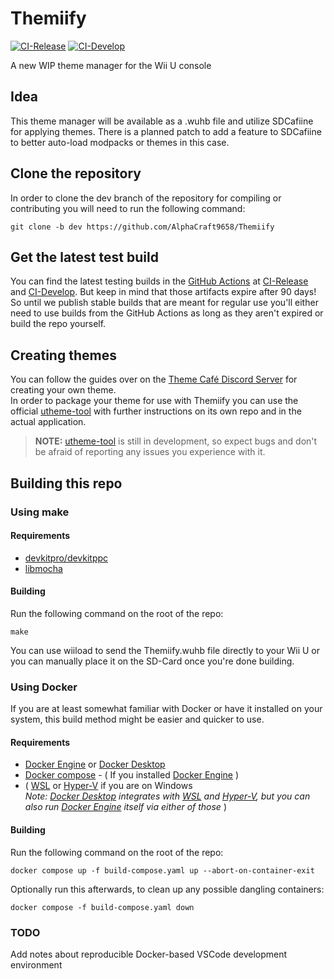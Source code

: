 # Themiify
[![CI-Release](https://github.com/Themiify-hb/Themiify/actions/workflows/build-release.yml/badge.svg)](https://github.com/Themiify-hb/Themiify/actions/workflows/build-release.yml)  [![CI-Develop](https://github.com/Themiify-hb/Themiify/actions/workflows/build-dev.yml/badge.svg?branch=dev)](https://github.com/Themiify-hb/Themiify/actions/workflows/build-dev.yml)

A new WIP theme manager for the Wii U console

## Idea
This theme manager will be available as a .wuhb file and utilize SDCafiine for applying themes. There is a planned patch to add a feature to SDCafiine to better auto-load modpacks or themes in this case.

## Clone the repository
In order to clone the dev branch of the repository for compiling or contributing you will need to run the following command:
```
git clone -b dev https://github.com/AlphaCraft9658/Themiify
```

## Get the latest test build
You can find the latest testing builds in the [GitHub Actions](https://github.com/Themiify-hb/Themiify/actions) at [CI-Release](https://github.com/Themiify-hb/Themiify/actions/workflows/build-release.yml) and [CI-Develop](https://github.com/Themiify-hb/Themiify/actions/workflows/build-dev.yml). But keep in mind that those artifacts expire after 90 days! So until we publish stable builds that are meant for regular use you'll either need to use builds from the GitHub Actions as long as they aren't expired or build the repo yourself.

## Creating themes
You can follow the guides over on the [Theme Café Discord Server](https://discord.gg/GsdQzbAejT) for creating your own theme.<br/>
In order to package your theme for use with Themiify you can use the official [utheme-tool](https://github.com/Themiify-hb/utheme-tool) with further instructions on its own repo and in the actual application.

> **NOTE:** [utheme-tool](https://github.com/Themiify-hb/utheme-tool) is still in development, so expect bugs and don't be afraid of reporting any issues you experience with it.

## Building this repo
### Using make
#### Requirements
- [devkitpro/devkitppc](https://devkitpro.org/wiki/Getting_Started)
- [libmocha](https://github.com/wiiu-env/libmocha/tree/main)
#### Building
Run the following command on the root of the repo:
```
make
```
You can use wiiload to send the Themiify.wuhb file directly to your Wii U or you can manually place it on the SD-Card once you're done building.

### Using Docker
If you are at least somewhat familiar with Docker or have it installed on your system, this build method might be easier and quicker to use.<br/>
#### Requirements
- [Docker Engine](https://docs.docker.com/engine/install/) or [Docker Desktop](https://docs.docker.com/desktop/)
- [Docker compose](https://docs.docker.com/compose/install/) - ( If you installed [Docker Engine](https://docs.docker.com/engine/install/) )
- ( [WSL](https://learn.microsoft.com/en-us/windows/wsl/) or [Hyper-V](https://learn.microsoft.com/en-us/windows-server/virtualization/hyper-v/hyper-v-overview) if you are on Windows<br/>
*Note: [Docker Desktop](https://docs.docker.com/desktop/setup/install/windows-install/) integrates with [WSL](https://learn.microsoft.com/en-us/windows/wsl/) and [Hyper-V](https://learn.microsoft.com/en-us/windows-server/virtualization/hyper-v/hyper-v-overview),
but you can also run [Docker Engine](https://docs.docker.com/engine/install/) itself via either of those* )

#### Building
Run the following command on the root of the repo:
```
docker compose up -f build-compose.yaml up --abort-on-container-exit
```

Optionally run this afterwards, to clean up any possible dangling containers:
```
docker compose -f build-compose.yaml down
```

### TODO
Add notes about reproducible Docker-based VSCode development environment

